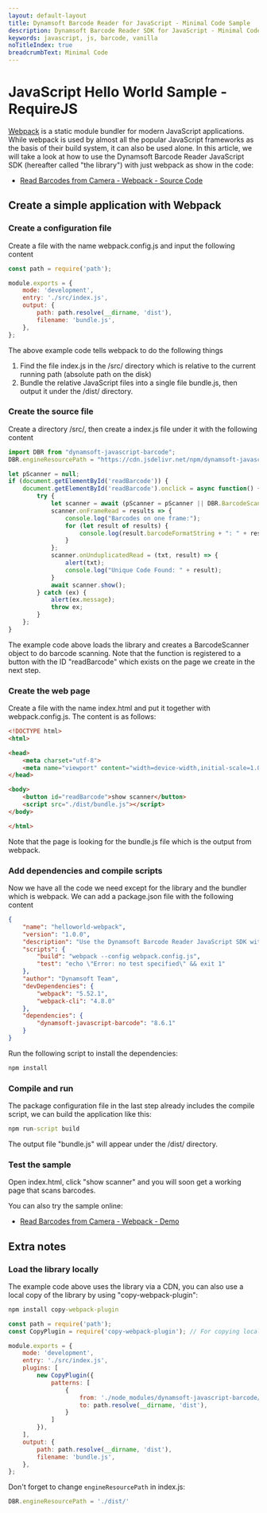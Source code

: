```yaml
---
layout: default-layout
title: Dynamsoft Barcode Reader for JavaScript - Minimal Code Sample
description: Dynamsoft Barcode Reader SDK for JavaScript - Minimal Code
keywords: javascript, js, barcode, vanilla
noTitleIndex: true
breadcrumbText: Minimal Code
---
```


# JavaScript Hello World Sample - RequireJS

[Webpack](https://webpack.js.org/) is a static module bundler for modern JavaScript applications. While webpack is used by almost all the popular JavaScript frameworks as the basis of their build system, it can also be used alone. In this article, we will take a look at how to use the Dynamsoft Barcode Reader JavaScript SDK (hereafter called "the library") with just webpack as show in the code:

* <a target = "_blank" href="https://github.com/Dynamsoft/dbr-browser-samples/blob/master/1.hello-world/">Read Barcodes from Camera - Webpack - Source Code</a>

## Create a simple application with Webpack

### Create a configuration file

Create a file with the name webpack.config.js and input the following content

```javascript
const path = require('path');

module.exports = {
    mode: 'development',
    entry: './src/index.js',
    output: {
        path: path.resolve(__dirname, 'dist'),
        filename: 'bundle.js',
    },
};
```

The above example code tells webpack to do the following things

1. Find the file index.js in the /src/ directory which is relative to the current running path (absolute path on the disk)
2. Bundle the relative JavaScript files into a single file bundle.js, then output it under the /dist/ directory.

### Create the source file

Create a directory /src/, then create a index.js file under it with the following content

```javascript
import DBR from "dynamsoft-javascript-barcode";
DBR.engineResourcePath = "https://cdn.jsdelivr.net/npm/dynamsoft-javascript-barcode@8.6.1/dist/";

let pScanner = null;
if (document.getElementById('readBarcode')) {
    document.getElementById('readBarcode').onclick = async function() {
        try {
            let scanner = await (pScanner = pScanner || DBR.BarcodeScanner.createInstance());
            scanner.onFrameRead = results => {
                console.log("Barcodes on one frame:");
                for (let result of results) {
                    console.log(result.barcodeFormatString + ": " + result.barcodeText);
                }
            };
            scanner.onUnduplicatedRead = (txt, result) => {
                alert(txt);
                console.log("Unique Code Found: " + result);
            }
            await scanner.show();
        } catch (ex) {
            alert(ex.message);
            throw ex;
        }
    };
}
```

The example code above loads the library and creates a BarcodeScanner object to do barcode scanning. Note that the function is registered to a button with the ID "readBarcode" which exists on the page we create in the next step.

### Create the web page

Create a file with the name index.html and put it together with webpack.config.js. The content is as follows:

```html
<!DOCTYPE html>
<html>

<head>
    <meta charset="utf-8">
    <meta name="viewport" content="width=device-width,initial-scale=1.0">
</head>

<body>
    <button id="readBarcode">show scanner</button>
    <script src="./dist/bundle.js"></script>
</body>

</html>
```

Note that the page is looking for the bundle.js file which is the output from webpack.

### Add dependencies and compile scripts

Now we have all the code we need except for the library and the bundler which is webpack. We can add a package.json file with the following content

```json
{
    "name": "helloworld-webpack",
    "version": "1.0.0",
    "description": "Use the Dynamsoft Barcode Reader JavaScript SDK with just webpack",
    "scripts": {
        "build": "webpack --config webpack.config.js",
        "test": "echo \"Error: no test specified\" && exit 1"
    },
    "author": "Dynamsoft Team",
    "devDependencies": {
        "webpack": "5.52.1",
        "webpack-cli": "4.8.0"
    },
    "dependencies": {
        "dynamsoft-javascript-barcode": "8.6.1"
    }
}
```

Run the following script to install the dependencies:

```cmd
npm install
```

### Compile and run

The package configuration file in the last step already includes the compile script, we can build the application like this:

```cmd
npm run-script build
```

The output file "bundle.js" will appear under the /dist/ directory.

### Test the sample

Open index.html, click "show scanner" and you will soon get a working page that scans barcodes.

You can also try the sample online:

* <a target = "_blank" href="https://demo.dynamsoft.com/Samples/DBR/JS/1.hello-world/">Read Barcodes from Camera - Webpack - Demo</a>

## Extra notes

### Load the library locally

The example code above uses the library via a CDN, you can also use a local copy of the library by using "copy-webpack-plugin":

```cmd
npm install copy-webpack-plugin
```

```javascript
const path = require('path');
const CopyPlugin = require('copy-webpack-plugin'); // For copying local resources

module.exports = {
    mode: 'development',
    entry: './src/index.js',
    plugins: [
        new CopyPlugin({
            patterns: [
                {
                    from: './node_modules/dynamsoft-javascript-barcode/dist',
                    to: path.resolve(__dirname, 'dist'),
                }
            ]
        }),
    ],
    output: {
        path: path.resolve(__dirname, 'dist'),
        filename: 'bundle.js',
    },
};
```

Don't forget to change `engineResourcePath` in index.js:

```javascript
DBR.engineResourcePath = './dist/'
```